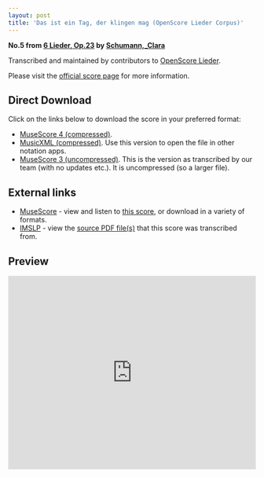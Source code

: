 ```yaml
---
layout: post
title: 'Das ist ein Tag, der klingen mag (OpenScore Lieder Corpus)'
---
```


__No.5 from [6 Lieder, Op.23](https://fourscoreandmore.org/OpenScore/Schumann%2C_Clara/6_Lieder%2C_Op.23/) by [Schumann,_Clara](https://fourscoreandmore.org/OpenScore/Schumann%2C_Clara)__

Transcribed and maintained by contributors to [OpenScore Lieder].

Please visit the [official score page] for more information.

[official score page]: https://musescore.com/openscore-lieder-corpus/scores/5142714
[OpenScore Lieder]: https://musescore.com/openscore-lieder-corpus

## Direct Download

Click on the links below to download the score in your preferred format:
- [MuseScore 4 (compressed)](https://fourscoreandmore.org/OpenScore/Schumann%2C_Clara/6_Lieder%2C_Op.23/5_Das_ist_ein_Tag%2C_der_klingen_mag.mscz).
- [MusicXML (compressed)](https://fourscoreandmore.org/OpenScore/Schumann%2C_Clara/6_Lieder%2C_Op.23/5_Das_ist_ein_Tag%2C_der_klingen_mag.mxl). Use this version to open the file in other notation apps.
- [MuseScore 3 (uncompressed)](https://raw.githubusercontent.com/OpenScore/Lieder/refs/heads/main/scores/Schumann%2C_Clara/6_Lieder%2C_Op.23/5_Das_ist_ein_Tag%2C_der_klingen_mag/lc5142714.mscx). This is the version as transcribed by our team (with no updates etc.). It is uncompressed (so a larger file).

## External links

- [MuseScore] - view and listen to [this score][MuseScore], or download in a variety of formats.
- [IMSLP] - view the [source PDF file(s)][IMSLP] that this score was transcribed from.

[MuseScore]: https://musescore.com/score/5142714
[IMSLP]: https://imslp.org/wiki/Special:ReverseLookup/485202

## Preview

<iframe width="100%" height="394" src="https://musescore.com/openscore-lieder-corpus/scores/5142714/embed" frameborder="0" allowfullscreen allow="autoplay; fullscreen"></iframe>
